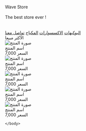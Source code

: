 <!DOCTYPE html>
<html>
    <head>
        <title>Document</title>
        <link rel="stylesheet" href="index.css">
    </head>
    <body>
        <br>
        <div class="header">
            Wave Store
        </div>
        <br>
        <div class="header2">
            The best store ever !
        </div>
        <br><br>
        <div class="Button_gayd">
            <a href="#">البوكيهات</a>
            <a href="#">الاكسسوارات</a>
            <a href="#">المكياج</a>
            <a href="#" class="contact">تواصل معنا</a>
        </div>
        <div class="products">
             الآكثر مبيعا
        </div>
        <div class="product-grid">
            <div class="product">
                <img src="1.jpeg" alt="صورة المنتج">
                <div class="product-name">اسم المنتج</div>
                <div class="product-price">السعر 7,000</div>
            </div>
            <div class="product">
                <img src="1.jpeg" alt="صورة المنتج">
                <div class="product-name">اسم المنتج</div>
                <div class="product-price">السعر 7,000</div>
            </div>
            <div class="product">
                <img src="1.jpeg" alt="صورة المنتج">
                <div class="product-name">اسم المنتج</div>
                <div class="product-price">السعر 7,000</div>
            </div>
            <div class="product">
                <img src="1.jpeg" alt="صورة المنتج">
                <div class="product-name">اسم المنتج</div>
                <div class="product-price">السعر 7,000</div>
            </div>
            <div class="product">
                <img src="1.jpeg" alt="صورة المنتج">
                <div class="product-name">اسم المنتج</div>
                <div class="product-price">السعر 7,000</div>
            </div>
        </div>
    
    </body>
</html>
